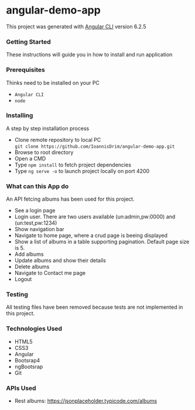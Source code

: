 # angular-demo-app

This project was generated with [Angular CLI](https://github.com/angular/angular-cli) version 6.2.5

### Getting Started
 
These instructions will guide you in how to install and run application

### Prerequisites
Thinks need to be installed on your PC

* ```Angular CLI```
* ```node```

### Installing

A step by step installation process

* Clone remote repository to local PC   
 ```git clone https://github.com/IoannisDrim/angular-demo-app.git```
* Browse to root directory
* Open a CMD
* Type ```npm install```
  to fetch project dependencies
* Type ```ng serve -o``` to launch project locally on port 4200

### What can this App do

An API fetcing albums has been used for this project.

* See a login page
* Login user. There are two users available (un:admin,pw:0000) and (un:test,pw:1234)
* Show navigation bar
* Navigate to home page, where a crud page is beeing displayed
* Show a list of albums in a table supporting pagination. Default page size is 5.
* Add albums
* Update albums and show their details
* Delete albums
* Navigate to Contact me page
* Logout

### Testing

All testing files have been removed because tests are not implemented in this project.

### Technologies Used

* HTML5
* CSS3
* Angular
* Bootsrap4
* ngBootsrap
* Git

### APIs Used
* Rest albums: https://jsonplaceholder.typicode.com/albums